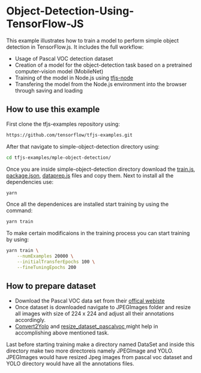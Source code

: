# Object-Detection-Using-TensorFlow-JS
This example illustrates how to train a model to perform simple object
detection in TensorFlow.js. It includes the full workflow:

- Usage of Pascal VOC detection dataset
- Creation of a model for the object-detection task based on a pretrained
  computer-vision model (MobileNet)
- Training of the model in Node.js using [tfjs-node](https://github.com/tensorflow/tfjs-node)
- Transfering the model from the Node.js environment into the browser
  through saving and loading
  
## How to use this example
First clone the tfjs-examples repository using:
```sh
https://github.com/tensorflow/tfjs-examples.git
```
After that navigate to simple-object-detection directory using:
```sh
cd tfjs-examples/mple-object-detection/
```
Once you are inside simple-object-detection directory download the [train.js](https://github.com/nauyan/Object-Detection-Using-TensorFlow-JS/blob/master/train.js), [package.json](https://github.com/nauyan/Object-Detection-Using-TensorFlow-JS/blob/master/package.json), [dataprep.js](https://github.com/nauyan/Object-Detection-Using-TensorFlow-JS/blob/master/dataprep.js) files and copy them.
Next to install all the dependencies use:
```sh
yarn
```
Once all the dependenices are installed start training by using the command:
```sh
yarn train
```
To make certain modificaions in the training process you can start training by using:
```sh
yarn train \
    --numExamples 20000 \
    --initialTransferEpochs 100 \
    --fineTuningEpochs 200
```

## How to prepare dataset
- Download the Pascal VOC data set from their [offical webiste](http://host.robots.ox.ac.uk/pascal/VOC/voc2012/VOCtrainval_11-May-2012.tar)
- Once dataset is downloaded navigate to JPEGImages folder and resize all images with size of 224 x 224 and adjust all their annotations accordingly.
- [Convert2Yolo](https://github.com/ssaru/convert2Yolo) and [resize_dataset_pascalvoc
](https://github.com/italojs/resize_dataset_pascalvoc#Folder-structure-example) might help in accomplishing above mentioned task.

Last before starting training make a directory named DataSet and inside this directory make two more directoreis namely JPEGImage and YOLO. JPEGImages would have resized Jpeg images from pascal voc dataset and YOLO directory would have all the annotations files.

